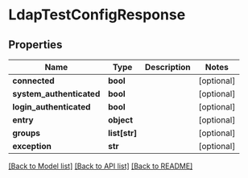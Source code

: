 # LdapTestConfigResponse

## Properties
Name | Type | Description | Notes
------------ | ------------- | ------------- | -------------
**connected** | **bool** |  | [optional] 
**system_authenticated** | **bool** |  | [optional] 
**login_authenticated** | **bool** |  | [optional] 
**entry** | **object** |  | [optional] 
**groups** | **list[str]** |  | [optional] 
**exception** | **str** |  | [optional] 

[[Back to Model list]](../README.md#documentation-for-models) [[Back to API list]](../README.md#documentation-for-api-endpoints) [[Back to README]](../README.md)


